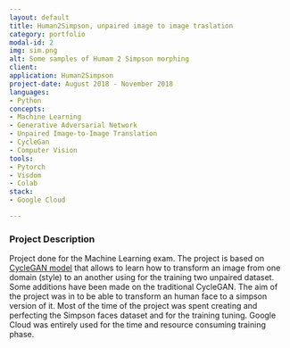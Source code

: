 ```yaml
---
layout: default
title: Human2Simpson, unpaired image to image traslation
category: portfolio
modal-id: 2
img: sim.png
alt: Some samples of Humam 2 Simpson morphing
client: 
application: Human2Simpson
project-date: August 2018 - November 2018
languages:
- Python
concepts:
- Machine Learning
- Generative Adversarial Network
- Unpaired Image-to-Image Translation
- CycleGan
- Computer Vision
tools:
- Pytorch
- Visdom
- Colab
stack:
- Google Cloud

---
```


### Project Description
Project done for the Machine Learning exam.
The project is based on [CycleGAN model](https://github.com/junyanz/CycleGAN) that allows to learn how to transform an image from one domain (style) to an another using for the training two unpaired dataset. Some additions have been made on the traditional CycleGAN.
The aim of the project was in to be able to transform an human face to a simpson version of it. Most of the time of the project was spent creating and perfecting the Simpson faces dataset and for the training tuning.
Google Cloud was entirely used for the time and resource consuming training phase.